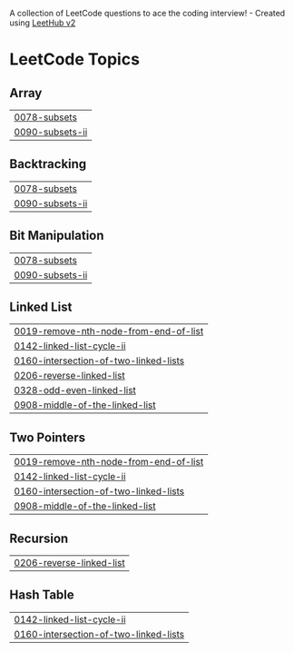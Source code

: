 A collection of LeetCode questions to ace the coding interview! - Created using [LeetHub v2](https://github.com/arunbhardwaj/LeetHub-2.0)
<!---LeetCode Topics Start-->
# LeetCode Topics
## Array
|  |
| ------- |
| [0078-subsets](https://github.com/ChanduR20/DSA-problems/tree/master/0078-subsets) |
| [0090-subsets-ii](https://github.com/ChanduR20/DSA-problems/tree/master/0090-subsets-ii) |
## Backtracking
|  |
| ------- |
| [0078-subsets](https://github.com/ChanduR20/DSA-problems/tree/master/0078-subsets) |
| [0090-subsets-ii](https://github.com/ChanduR20/DSA-problems/tree/master/0090-subsets-ii) |
## Bit Manipulation
|  |
| ------- |
| [0078-subsets](https://github.com/ChanduR20/DSA-problems/tree/master/0078-subsets) |
| [0090-subsets-ii](https://github.com/ChanduR20/DSA-problems/tree/master/0090-subsets-ii) |
## Linked List
|  |
| ------- |
| [0019-remove-nth-node-from-end-of-list](https://github.com/ChanduR20/DSA-problems/tree/master/0019-remove-nth-node-from-end-of-list) |
| [0142-linked-list-cycle-ii](https://github.com/ChanduR20/DSA-problems/tree/master/0142-linked-list-cycle-ii) |
| [0160-intersection-of-two-linked-lists](https://github.com/ChanduR20/DSA-problems/tree/master/0160-intersection-of-two-linked-lists) |
| [0206-reverse-linked-list](https://github.com/ChanduR20/DSA-problems/tree/master/0206-reverse-linked-list) |
| [0328-odd-even-linked-list](https://github.com/ChanduR20/DSA-problems/tree/master/0328-odd-even-linked-list) |
| [0908-middle-of-the-linked-list](https://github.com/ChanduR20/DSA-problems/tree/master/0908-middle-of-the-linked-list) |
## Two Pointers
|  |
| ------- |
| [0019-remove-nth-node-from-end-of-list](https://github.com/ChanduR20/DSA-problems/tree/master/0019-remove-nth-node-from-end-of-list) |
| [0142-linked-list-cycle-ii](https://github.com/ChanduR20/DSA-problems/tree/master/0142-linked-list-cycle-ii) |
| [0160-intersection-of-two-linked-lists](https://github.com/ChanduR20/DSA-problems/tree/master/0160-intersection-of-two-linked-lists) |
| [0908-middle-of-the-linked-list](https://github.com/ChanduR20/DSA-problems/tree/master/0908-middle-of-the-linked-list) |
## Recursion
|  |
| ------- |
| [0206-reverse-linked-list](https://github.com/ChanduR20/DSA-problems/tree/master/0206-reverse-linked-list) |
## Hash Table
|  |
| ------- |
| [0142-linked-list-cycle-ii](https://github.com/ChanduR20/DSA-problems/tree/master/0142-linked-list-cycle-ii) |
| [0160-intersection-of-two-linked-lists](https://github.com/ChanduR20/DSA-problems/tree/master/0160-intersection-of-two-linked-lists) |
<!---LeetCode Topics End-->